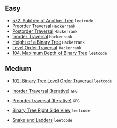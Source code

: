 ## Easy
- [572. Subtree of Another Tree](https://leetcode.com/problems/subtree-of-another-tree/) `leetcode`
- [Preorder Traversal](https://www.hackerrank.com/challenges/tree-preorder-traversal/problem?isFullScreen=true) `Hackerrank`
- [Postorder Traversal](https://www.hackerrank.com/challenges/tree-postorder-traversal/problem?isFullScreen=true) `Hackerrank`
- [Inorder Traversal](https://www.hackerrank.com/challenges/tree-inorder-traversal/problem?isFullScreen=true) `Hackerrank`
- [Height of a Binary Tree](https://www.hackerrank.com/challenges/tree-height-of-a-binary-tree/problem?isFullScreen=true) `Hackerrank`
- [Level Order Traversal](https://www.hackerrank.com/challenges/tree-level-order-traversal/problem?isFullScreen=true) `Hackerrank`
- [104. Maximum Depth of Binary Tree](https://leetcode.com/problems/maximum-depth-of-binary-tree/) `leetcode`

## Medium
- [102. Binary Tree Level Order Traversal](https://leetcode.com/problems/binary-tree-level-order-traversal/submissions/907868572/) `leetcode`


- [Inorder Traversal (Iterative)](https://practice.geeksforgeeks.org/problems/inorder-traversal-iterative/1/) `GFG`
- [Preorder traversal (Iterative)](https://practice.geeksforgeeks.org/problems/preorder-traversal-iterative/1/) `GFG`
- [Binary Tree Right Side View](https://leetcode.com/problems/binary-tree-right-side-view/) `leetcode`
- [Snake and Ladders](https://leetcode.com/problems/snakes-and-ladders/) `leetcode`

